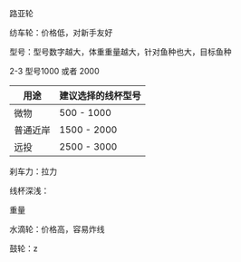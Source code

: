 路亚轮

纺车轮：价格低，对新手友好

型号：型号数字越大，体重重量越大，针对鱼种也大，目标鱼种

2-3 型号1000 或者 2000

| 用途     | 建议选择的线杯型号 |
| -------- | ------------------ |
| 微物     | 500 - 1000         |
| 普通近岸 | 1500 - 2000        |
| 远投     | 2500 - 3000        |

刹车力：拉力

线杯深浅：

重量



水滴轮：价格高，容易炸线

鼓轮：z

